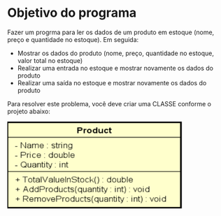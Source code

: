 # Objetivo do programa

Fazer um progrma para ler os dados de um produto em estoque (nome, preço e quantidade no estoque). Em seguida:

- Mostrar os dados do produto (nome, preço, quantidade no estoque, valor total no estoque)
- Realizar uma entrada no estoque e mostrar novamente os dados do produto
- Realizar uma saída no estoque e mostrar novamente os dados do produto

Para resolver este problema, você deve criar uma CLASSE conforme o projeto abaixo:

<img src="Assets/projectClass.png" width="400" height="200">
